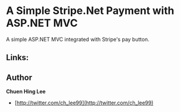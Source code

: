 A Simple Stripe.Net Payment with ASP.NET MVC
=======

A simple ASP.NET MVC integrated with Stripe's pay button.

## Links:


## Author
**Chuen Hing Lee**

+ [http://twitter.com/ch_lee99](http://twitter.com/ch_lee99)